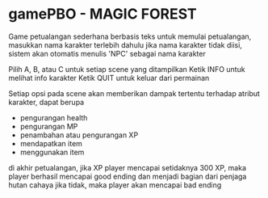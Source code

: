 # gamePBO - MAGIC FOREST
Game petualangan sederhana berbasis teks
untuk memulai petualangan, masukkan nama karakter terlebih dahulu
jika nama karakter tidak diisi, sistem akan otomatis menulis 'NPC' sebagai nama karakter

Pilih A, B, atau C untuk setiap scene yang ditampilkan
Ketik INFO untuk melihat info karakter
Ketik QUIT untuk keluar dari permainan

Setiap opsi pada scene akan memberikan dampak tertentu terhadap atribut karakter, dapat berupa
- pengurangan health 
- pengurangan MP 
- penambahan atau pengurangan XP
- mendapatkan item
- menggunakan item

di akhir petualangan, jika XP player mencapai setidaknya 300 XP, maka player berhasil mencapai good ending dan menjadi bagian dari penjaga hutan cahaya
jika tidak, maka player akan mencapai bad ending

